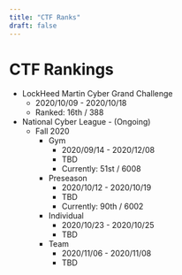 ```yaml
---
title: "CTF Ranks"
draft: false
---
```


# CTF Rankings 

- LockHeed Martin Cyber Grand Challenge 
	- 2020/10/09 - 2020/10/18
	- Ranked: 16th / 388
- National Cyber League - (Ongoing)
	- Fall 2020
		- Gym 
			- 2020/09/14 - 2020/12/08
			- TBD
			- Currently: 51st / 6008
		- Preseason 
			- 2020/10/12 - 2020/10/19
			- TBD
			- Currently: 90th / 6002
		- Individual 
			- 2020/10/23 - 2020/10/25
			- TBD
		- Team 
			- 2020/11/06 - 2020/11/08
			- TBD
